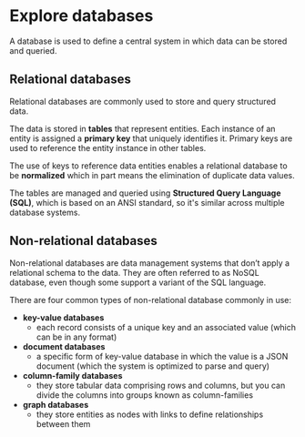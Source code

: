 # Explore databases

A database is used to define a central system in which data can be stored and queried.

## Relational databases

Relational databases are commonly used to store and query structured data. 

The data is stored in **tables** that represent entities. Each instance of an entity is assigned a **primary key** that uniquely identifies it. Primary keys are used to reference the entity instance in other tables. 

The use of keys to reference data entities enables a relational database to be **normalized** which in part means the elimination of duplicate data values. 

The tables are managed and queried using **Structured Query Language (SQL)**, which is based on an ANSI standard, so it's similar across multiple database systems.

## Non-relational databases

Non-relational databases are data management systems that don’t apply a relational schema to the data. They are often referred to as NoSQL database, even though some support a variant of the SQL language.

There are four common types of non-relational database commonly in use:
- **key-value databases**
    - each record consists of a unique key and an associated value (which can be in any format)
- **document databases**
    - a specific form of key-value database in which the value is a JSON document (which the system is optimized to parse and query)
- **column-family databases**
    - they store tabular data comprising rows and columns, but you can divide the columns into groups known as column-families
- **graph databases**
    - they store entities as nodes with links to define relationships between them
